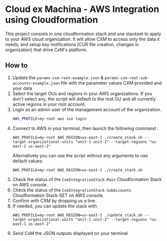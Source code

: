 # Cloud ex Machina - AWS Integration using Cloudformation

This project consists in one cloudformation stack and one stackset to apply to your AWS cloud organization.
It will allow CXM to access only the data it needs, and setup key notifications (CUR file creation, changes in organization) that drive CxM's platform.

## How to

1. Update the `params-cxm-root-example.json` & `params-cxm-root-sub-accounts-example.json` file with the parameter values CXM provided and your data
2. Select the target OUs and regions in your AWS organizations. If you don't select any, the script will default to the root OU and all currently active regions in your root account.
3. Login as an admin user of the management account of the organization.
   ```bash
   AWS_PROFILE=my-root aws sso login
   ```
4. Connect to AWS in your terminal, then launch the following command :
   ```
   AWS_PROFILE=my-root AWS_REGION=us-east-1 ./create_stack.sh --target-organizational-units "unit-1 unit-2" --target-regions "us-east-1 us-east-2"
   ```
   Alternatively you can use the script without any arguments to use default values:
   ```
   AWS_PROFILE=my-root AWS_REGION=us-east-1 ./create_stack.sh
   ```
5. Check the status of the `CxmIntegrationStack-Main` Cloudformation Stack on AWS console.
6. Check the status of the `CxmIntegrationStack-SubAccounts` Cloudformation Stack-SET on AWS console.
7. Confirm with CXM by dropping us a line.
8. If needed, you can update the stack with
   ```
   AWS_PROFILE=my-root AWS_REGION=us-east-1 ./update_stack.sh --target-organizational-units "unit-1 unit-2" --target-regions "us-east-1 us-east-2"
   ```
9. Send CxM the JSON outputs displayed on your terminal
